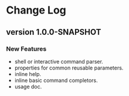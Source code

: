 # Change Log

## version 1.0.0-SNAPSHOT

### New Features

+ shell or interactive command parser.
+ properties for common reusable parameters.
+ inline help.
+ inline basic command completors.
+ usage doc.

